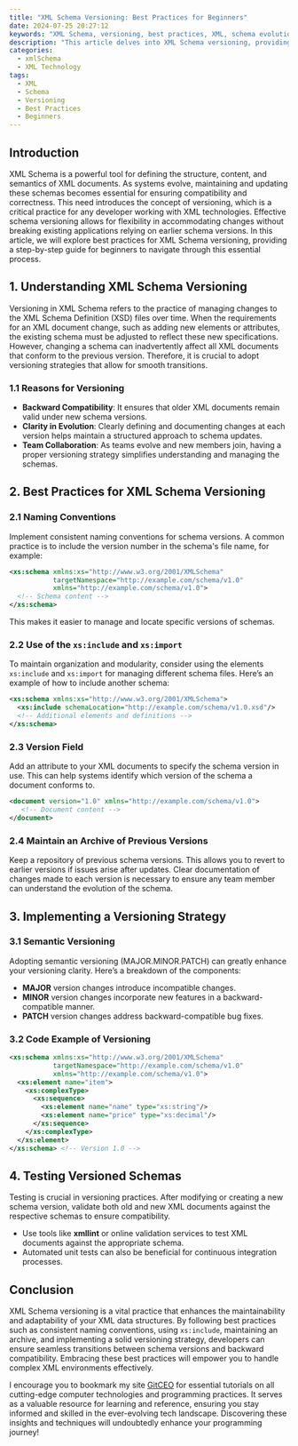 ```yaml
---
title: "XML Schema Versioning: Best Practices for Beginners"
date: 2024-07-25 20:27:12
keywords: "XML Schema, versioning, best practices, XML, schema evolution, compatibility"
description: "This article delves into XML Schema versioning, providing beginners with essential best practices and guidelines for managing XML schema evolution effectively. With a focus on maintaining compatibility and clarity during the development process, we explore strategies to support schema versioning, ensuring that changes can be implemented smoothly without disrupting existing systems. Detailed steps, code examples, and explanations are included to enhance understanding and application of versioning strategies in XML Schemas, making it a comprehensive resource for those starting their journey with XML technology."
categories:
  - xmlSchema
  - XML Technology
tags:
  - XML
  - Schema
  - Versioning
  - Best Practices
  - Beginners
---
```


## Introduction

XML Schema is a powerful tool for defining the structure, content, and semantics of XML documents. As systems evolve, maintaining and updating these schemas becomes essential for ensuring compatibility and correctness. This need introduces the concept of versioning, which is a critical practice for any developer working with XML technologies. Effective schema versioning allows for flexibility in accommodating changes without breaking existing applications relying on earlier schema versions. In this article, we will explore best practices for XML Schema versioning, providing a step-by-step guide for beginners to navigate through this essential process. 

<!-- more -->

## 1. Understanding XML Schema Versioning

Versioning in XML Schema refers to the practice of managing changes to the XML Schema Definition (XSD) files over time. When the requirements for an XML document change, such as adding new elements or attributes, the existing schema must be adjusted to reflect these new specifications. However, changing a schema can inadvertently affect all XML documents that conform to the previous version. Therefore, it is crucial to adopt versioning strategies that allow for smooth transitions.

### 1.1 Reasons for Versioning

- **Backward Compatibility**: It ensures that older XML documents remain valid under new schema versions.
- **Clarity in Evolution**: Clearly defining and documenting changes at each version helps maintain a structured approach to schema updates.
- **Team Collaboration**: As teams evolve and new members join, having a proper versioning strategy simplifies understanding and managing the schemas.

## 2. Best Practices for XML Schema Versioning

### 2.1 Naming Conventions

Implement consistent naming conventions for schema versions. A common practice is to include the version number in the schema's file name, for example:

```xml
<xs:schema xmlns:xs="http://www.w3.org/2001/XMLSchema" 
           targetNamespace="http://example.com/schema/v1.0" 
           xmlns="http://example.com/schema/v1.0">
  <!-- Schema content -->
</xs:schema>
```

This makes it easier to manage and locate specific versions of schemas. 

### 2.2 Use of the `xs:include` and `xs:import`

To maintain organization and modularity, consider using the elements `xs:include` and `xs:import` for managing different schema files. Here’s an example of how to include another schema:

```xml
<xs:schema xmlns:xs="http://www.w3.org/2001/XMLSchema">
  <xs:include schemaLocation="http://example.com/schema/v1.0.xsd"/>
  <!-- Additional elements and definitions -->
</xs:schema>
```

### 2.3 Version Field

Add an attribute to your XML documents to specify the schema version in use. This can help systems identify which version of the schema a document conforms to.

```xml
<document version="1.0" xmlns="http://example.com/schema/v1.0">
   <!-- Document content -->
</document>
```

### 2.4 Maintain an Archive of Previous Versions

Keep a repository of previous schema versions. This allows you to revert to earlier versions if issues arise after updates. Clear documentation of changes made to each version is necessary to ensure any team member can understand the evolution of the schema.

## 3. Implementing a Versioning Strategy

### 3.1 Semantic Versioning

Adopting semantic versioning (MAJOR.MINOR.PATCH) can greatly enhance your versioning clarity. Here’s a breakdown of the components:

- **MAJOR** version changes introduce incompatible changes.
- **MINOR** version changes incorporate new features in a backward-compatible manner.
- **PATCH** version changes address backward-compatible bug fixes.

### 3.2 Code Example of Versioning

```xml
<xs:schema xmlns:xs="http://www.w3.org/2001/XMLSchema" 
           targetNamespace="http://example.com/schema/v1.0" 
           xmlns="http://example.com/schema/v1.0">
  <xs:element name="item">
    <xs:complexType>
      <xs:sequence>
        <xs:element name="name" type="xs:string"/>
        <xs:element name="price" type="xs:decimal"/>
      </xs:sequence>
    </xs:complexType>
  </xs:element>
</xs:schema> <!-- Version 1.0 -->
```

## 4. Testing Versioned Schemas

Testing is crucial in versioning practices. After modifying or creating a new schema version, validate both old and new XML documents against the respective schemas to ensure compatibility.

- Use tools like **xmllint** or online validation services to test XML documents against the appropriate schema.
- Automated unit tests can also be beneficial for continuous integration processes.

## Conclusion

XML Schema versioning is a vital practice that enhances the maintainability and adaptability of your XML data structures. By following best practices such as consistent naming conventions, using `xs:include`, maintaining an archive, and implementing a solid versioning strategy, developers can ensure seamless transitions between schema versions and backward compatibility. Embracing these best practices will empower you to handle complex XML environments effectively.

I encourage you to bookmark my site [GitCEO](https://gitceo.com) for essential tutorials on all cutting-edge computer technologies and programming practices. It serves as a valuable resource for learning and reference, ensuring you stay informed and skilled in the ever-evolving tech landscape. Discovering these insights and techniques will undoubtedly enhance your programming journey!